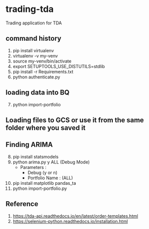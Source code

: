 # trading-tda
Trading application for TDA

## command history 

1. pip install virtualenv
2. virtualenv -v my-venv
3. source my-venv/bin/activate
4. export SETUPTOOLS_USE_DISTUTILS=stdlib
5. pip install -r Requirements.txt
6. python authenticate.py 

## loading data into BQ
7. python import-portfolio 
    <!-- cd output
    bq load --autodetect --replace --source_format=CSV trading.trading_data ADBE.csv

    ls | while read line; do bq load --autodetect --noreplace --source_format=CSV trading.trading_data "$line"; done; -->

## Loading files to GCS or use it from the same folder where you saved it 
## Finding ARIMA 
8. pip install statsmodels
9. python arima.py y ALL (Debug Mode) 
    * Parameters :
        - Debug (y or n)
        - Portfolio Name : (ALL)
10.  pip install matplotlib pandas_ta
11. python import-portfolio.py 
## Reference 
1. https://tda-api.readthedocs.io/en/latest/order-templates.html
2. https://selenium-python.readthedocs.io/installation.html
